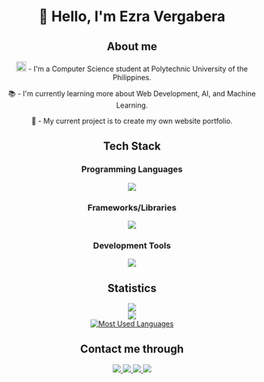 <h1 align="center">👋 Hello, I'm Ezra Vergabera</h2>

<div align="center">
    <h2>About me</h2>
    <p>
        <img src="https://www.pup.edu.ph/about/images/PUPLogo.png" width="20px"/> - I'm a Computer Science student at Polytechnic University of the Philippines.
    </p>
    <p>📚 - I'm currently learning more about Web Development, AI, and Machine Learning.</p>
    <p>🎯 - My current project is to create my own website portfolio.</p>
</div>

<div align="center">
    <h2>Tech Stack</h2>
    <h3>Programming Languages</h3>
    <img src="https://skillicons.dev/icons?i=py,cpp,cs,java,html,css,js&perline=4"/>
    <h3>Frameworks/Libraries</h3>
    <img src="https://skillicons.dev/icons?i=react,vite,nodejs&perline=4"/>
    <h3>Development Tools</h3>
    <img src="https://skillicons.dev/icons?i=vscode,visualstudio,powershell&perline=4"/>
</div>

<div>
    <h2 align="center">Statistics</h2>
    <div align="center">
        <a href="https://github.com/ezravergabera">
            <img src="https://streak-stats.demolab.com/?user=ezravergabera&theme=buefy&include_all_commits=true&count_private=true">
        </a>
    </div>
    <div align="center">
        <a href="https://github.com/ezravergabera">
            <img src="https://github-readme-stats.vercel.app/api?username=ezravergabera&theme=buefy&count_private=true">
        </a>
    </div>
    <div align="center">
        <a href="https://github.com/ezravergabera">
            <img alt="Most Used Languages" src="https://denvercoder1-github-readme-stats.vercel.app/api/top-langs/?username=ezravergabera&langs_count=8&count_private=true&layout=compact&theme=buefy"/>
        </a>
    </div>
</div>

<div>
    <h2 align="center">Contact me through</h2>
    <div align="center">
        <a href="mailto:ezra.vergabera@gmail.com?view=comp">
            <img src="https://img.shields.io/badge/Gmail-D14836?style=for-the-badge&logo=gmail&logoColor=white"/>
        </a>
        <a href="https://www.facebook.com/jenchulichaengggg/">
            <img src="https://img.shields.io/badge/Facebook-1877F2?style=for-the-badge&logo=facebook&logoColor=white"/>
        </a>
        <a href="https://www.linkedin.com/in/jose-ezra-nazarene-vergabera-4346a7258/">
            <img src="https://img.shields.io/badge/LinkedIn-0077B5?style=for-the-badge&logo=linkedin&logoColor=white"/>
        </a>
        <a href="https://www.github.com/ezravergabera">
            <img src="https://img.shields.io/badge/Github-f5f5f5?style=for-the-badge&logo=Github&logoColor=black"/>
        </a>
    </div>
</div>
